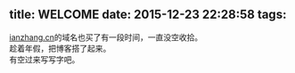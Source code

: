 title: WELCOME
date: 2015-12-23 22:28:58
tags:
---
[ianzhang.cn][1]的域名也买了有一段时间，一直没空收拾。   
趁着年假，把博客搭了起来。   
有空过来写写字吧。   


  [1]: www.ianzhang.cn